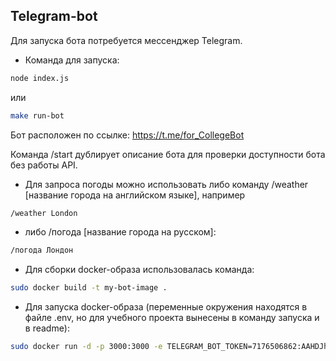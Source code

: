 ## Telegram-bot

Для запуска бота потребуется мессенджер Telegram. 
* Команда для запуска:
```sh
node index.js
```
или
```sh
make run-bot
```

Бот расположен по ссылке:
https://t.me/for_CollegeBot

Команда /start дублирует описание бота для проверки доступности бота без работы API.

* Для запроса погоды можно использовать либо команду /weather [название города на английском языке], например 
```sh
/weather London
```

* либо /погода [название города на русском]:

```sh
/погода Лондон
```
* Для сборки docker-образа использовалась команда:

```sh
sudo docker build -t my-bot-image .
```

* Для запуска docker-образа (переменные окружения находятся в файле .env, но для учебного проекта вынесены в команду запуска и в readme):
```sh
sudo docker run -d -p 3000:3000 -e TELEGRAM_BOT_TOKEN=7176506862:AAHDJhsgTVdKUUb3QA79FNLWWCZA0iBNLj8 -e OPENWEATHER_API_KEY=c6218e2abc755c9e981cdde0604aeba9 my-bot-image
```